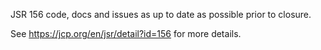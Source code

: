 JSR 156 code, docs and issues as up to date as possible prior to closure.

See https://jcp.org/en/jsr/detail?id=156 for more details.
